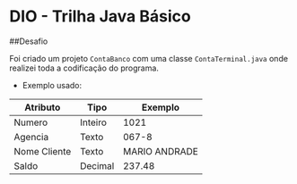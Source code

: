 
# DIO - Trilha Java Básico 

##Desafio 

Foi criado um projeto `ContaBanco` com uma classe `ContaTerminal.java` onde realizei toda a codificação do programa. 

- Exemplo usado:

| Atributo  | Tipo     | Exemplo   
| --------- | ---------| ------- 
| Numero    | Inteiro  | 1021 
| Agencia   | Texto    | 067-8
| Nome Cliente | Texto    | MARIO ANDRADE
| Saldo | Decimal |237.48


